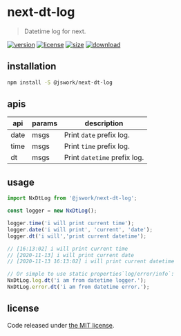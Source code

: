 # next-dt-log
> Datetime log for next.

[![version][version-image]][version-url]
[![license][license-image]][license-url]
[![size][size-image]][size-url]
[![download][download-image]][download-url]

## installation
```bash
npm install -S @jswork/next-dt-log
```

## apis
| api  | params | description                  |
| ---- | ------ | ---------------------------- |
| date | msgs   | Print `date` prefix log.     |
| time | msgs   | Print `time` prefix log.     |
| dt   | msgs   | Print `datetime` prefix log. |

## usage
```js
import NxDtLog from '@jswork/next-dt-log';

const logger = new NxDtLog();

logger.time('i will print current time');
logger.date('i will print', 'current', 'date');
logger.dt('i will','print current datetime');

// [16:13:02] i will print current time
// [2020-11-13] i will print current date
// [2020-11-13 16:13:02] i will print current datetime

// Or simple to use static properties`log/error/info`:
NxDtLog.log.dt('i am from datetime logger.');
NxDtLog.error.dt('i am from datetime error.');
```

## license
Code released under [the MIT license](https://github.com/afeiship/next-dt-log/blob/master/LICENSE.txt).

[version-image]: https://img.shields.io/npm/v/@jswork/next-dt-log
[version-url]: https://npmjs.org/package/@jswork/next-dt-log

[license-image]: https://img.shields.io/npm/l/@jswork/next-dt-log
[license-url]: https://github.com/afeiship/next-dt-log/blob/master/LICENSE.txt

[size-image]: https://img.shields.io/bundlephobia/minzip/@jswork/next-dt-log
[size-url]: https://github.com/afeiship/next-dt-log/blob/master/dist/next-dt-log.min.js

[download-image]: https://img.shields.io/npm/dm/@jswork/next-dt-log
[download-url]: https://www.npmjs.com/package/@jswork/next-dt-log
